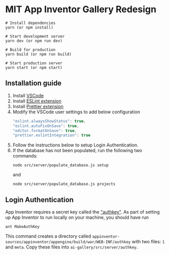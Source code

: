 # MIT App Inventor Gallery Redesign

```
# Install dependencies
yarn (or npm install)

# Start development server
yarn dev (or npm run dev)

# Build for production
yarn build (or npm run build)

# Start production server
yarn start (or npm start)
```

## Installation guide

1.  Install [VSCode](https://code.visualstudio.com/)
2.  Install [ESLint extension](https://marketplace.visualstudio.com/items?itemName=dbaeumer.vscode-eslint)
3.  Install [Prettier extension](https://marketplace.visualstudio.com/items?itemName=esbenp.prettier-vscode)
4.  Modify the VSCode user settings to add below configuration
    ```javascript
    "eslint.alwaysShowStatus": true,
    "eslint.autoFixOnSave": true,
    "editor.formatOnSave": true,
    "prettier.eslintIntegration": true
    ```
5. Follow the instructions below to setup Login Authentication.
6. If the database has not been populated, run the following two commands:
    ```
    node src/server/populate_database.js setup
    ```
    and
    ```
    node src/server/populate_database.js projects
    ```

## Login Authentication

App Inventor requires a secret key called the ["authkey"](https://docs.google.com/document/pub?id=1Xc9yt02x3BRoq5m1PJHBr81OOv69rEBy8LVG_84j9jc#h.yikyg2e1rfut). As part of setting up App Inventor to run locally on your machine, you should have run
```
ant MakeAuthKey
```
This command creates a directory called `appinventor-sources/appinventor/appengine/build/war/WEB-INF/authkey` with two files: `1` and `meta`. Copy these files into `ai-gallery/src/server/authkey`.
